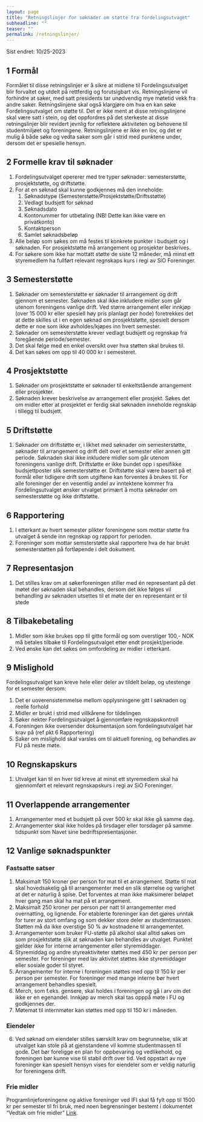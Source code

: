 ```yaml
---
layout: page
title: "Retningslinjer for søknader om støtte fra fordelingsutvaget"
subheadline: ""
teaser: ""
permalink: /retningslinjer/
---
```


Sist endret: 10/25-2023

## 1 Formål

Formålet til disse retningslinjer er å sikre at midlene til Fordelingsutvalget blir forvaltet og utdelt på rettferdig og forutsigbart vis. Retningslinjene vil forhindre at saker, med satt presidents tar unødvendig mye møtetid vekk fra andre saker. Retningslinjene skal også klargjøre om hva en kan søke Fordelingsutvalget om støtte til. Det er ikke ment at disse retningslinjene skal være satt i stein, og det oppfordres på det sterkeste at disse retningslinjer blir revidert jevnlig for reflektere aktiviteten og behovene til studentmiljøet og foreningene. Retningslinjene er ikke en lov, og det er mulig å både søke og vedta saker som går i strid med punktene under, dersom det er spesielle hensyn.

## 2 Formelle krav til søknader

1. Fordelingsutvalget opererer med tre typer søknader: semesterstøtte, prosjektstøtte, og driftstøtte.
2. For at en søknad skal kunne godkjennes må den inneholde:
   1. Søknadstype (Semesterstøtte/Prosjektstøtte/Driftsstøtte)
   2. Vedlagt budsjett for søknad
   3. Søknadsdato
   4. Kontonummer for utbetaling (NB! Dette kan ikke være en privatkonto)
   5. Kontaktperson
   6. Samlet søknadsbeløp
3. Alle beløp som søkes om må festes til konkrete punkter i budsjett og i søknaden. For prosjektstøtte må arrangement og prosjekter beskrives.
4. For søkere som ikke har mottatt støtte de siste 12 måneder, må minst ett styremedlem ha fullført relevant regnskaps kurs i regi av SiO Foreninger.

## 3 Semesterstøtte

1. Søknader om semesterstøtte er søknader til arrangement og drift gjennom et semester. Søknaden skal ikke inkludere midler som går utenom foreningens vanlige drift. Ved større arrangement eller innkjøp (over 15 000 kr eller spesiell høy pris planlagt per hode) foretrekkes det at dette skilles ut i en egen søknad om prosjektstøtte, spesielt dersom dette er noe som ikke avholdes/kjøpes inn hvert semester.
2. Søknader om semesterstøtte krever vedlagt budsjett og regnskap fra foregående periode/semester.
3. Det skal følge med en enkel oversikt over hva støtten skal brukes til.
4. Det kan søkes om opp til 40 000 kr i semesteret.

## 4 Prosjektstøtte

1. Søknader om prosjektstøtte er søknader til enkeltstående arrangement eller prosjekter.
2. Søknaden krever beskrivelse av arrangement eller prosjekt. Søkes det om midler etter at prosjektet er ferdig skal søknaden inneholde regnskap i tillegg til budsjett.

## 5 Driftstøtte

1. Søknader om driftstøtte er, i likhet med søknader om semesterstøtte, søknader til arrangement og drift delt over et semester eller annen gitt periode. Søknaden skal ikke inkludere midler som går utenom foreningens vanlige drift. Driftstøtte er ikke bundet opp i spesifikke budsjettposter slik semesterstøtte er. Driftstøtte skal være basert på et formål eller tidligere drift som utgiftene kan forventes å brukes til. For alle foreninger der en vesentlig andel av inntektene kommer fra Fordelingsutvalget ønsker utvalget primært å motta søknader om semesterstøtte og ikke driftstøtte.

## 6 Rapportering

1. I etterkant av hvert semester plikter foreningene som mottar støtte fra utvalget å sende inn regnskap og rapport for perioden.
2. Foreninger som mottar semsterstøtte skal rapportere hva de har brukt semesterstøtten
   på fortløpende i delt dokument.

## 7 Representasjon

1. Det stilles krav om at søkerforeningen stiller med én representant på det møtet der søknaden skal behandles, dersom det ikke følges vil behandling av søknaden utsettes til et møte der en representant er til stede

## 8 Tilbakebetaling

1. Midler som ikke brukes opp til gitte formål og som overstiger 100,- NOK må betales tilbake til Fordelingsutvalget etter endt prosjekt/periode.
2. Ved ønske kan det søkes om omfordeling av midler i etterkant.

## 9 Mislighold

Fordelingsutvalget kan kreve hele eller deler av tildelt beløp, og utestenge for et semester dersom:

1. Det er uoverensstemmelse mellom opplysningene gitt I søknaden og reelle forhold
2. Midler er brukt i strid med villkårene for tildelingen
3. Søker nekter Fordelingsutvalget å gjennomføre regnskapskontroll
4. Foreningen ikke oversender dokumentasjon som fordelingsutvalget har krav på (ref pkt 6 Rapportering)
5. Saker om mislighold skal varsles om til aktuell forening, og behandles av FU på neste møte.

## 10 Regnskapskurs

1. Utvalget kan til en hver tid kreve at minst ett styremedlem skal ha gjennomført et relevant regnskapskurs i regi av SiO Foreninger.

## 11 Overlappende arrangementer
1. Arrangementer med et budsjett på over 500 kr skal ikke gå samme dag.
2. Arrangementer skal ikke holdes på tirsdager eller torsdager på samme tidspunkt som Navet sine bedriftspresentasjoner.

## 12 Vanlige søknadspunkter

### Fastsatte satser

1. Maksimalt 150 kroner per person for mat til et arrangement. Støtte til mat
   skal hovedsakelig gå til arrangementer med en slik størrelse og varighet at
   det er naturlig å spise. Det forventes at man ikke maksimerer beløpet hver
   gang man skal ha mat på et arrangement.
2. Maksimalt 250 kroner per person per natt til arrangementer med overnatting,
   og lignende. For etablerte foreninger kan det gjøres unntak for turer av stort
   omfang og som dekker store deler av studentmassen. Støtten må da ikke
   overstige 50 % av kostnadene til arrangementet.
3. Arrangementer som bruker FU-støtte på alkohol skal alltid søkes om som prosjektstøtte slik at søknaden kan behandles av utvalget. Punktet gjelder ikke for interne arrangementer eller styremiddager.
4. Styremiddag og andre styreaktiviteter støttes med 450 kr per person per semester. For foreninger med lav aktivitet støttes ikke styremiddager eller sosiale goder til styret.
5. Arrangementer for interne i foreningen støttes med opp til 150 kr per person per semester. For foreninger med mange interne bør hvert arrangement behandles spesielt.
6. Merch, som f.eks. gensere, skal holdes i foreningen og gå i arv om det ikke er en egenandel. Innkjøp av merch skal tas opppå møte i FU og godkjennes der.
7. Møtemat til internmøter kan støttes med opp til 150 kr i måneden.

### Eiendeler

6. Ved søknad om eiendeler stilles særskilt krav om begrunnelse, slik at utvalget kan stole på at gjenstandene vil komme studentmassen til gode. Det bør foreligge en plan for oppbevaring og vedlikehold, og foreningen bør kunne vise til stabil drift over tid. Ved oppstart av nye foreninger kan spesielt hensyn vises for eiendeler som er veldig naturlig for foreningens drift.

### Frie midler

Programlinjeforeningene og aktive foreninger ved IFI skal få fylt opp til 1500 kr per semester til fri bruk, med noen begrensninger bestemt i dokumentet “Vedtak om frie midler” [Link](https://fordelingsutvalget.org/midler/).

